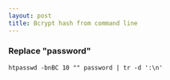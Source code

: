 ```yaml
---
layout: post
title: Bcrypt hash from command line
---
```


### Replace "password"
`htpasswd -bnBC 10 "" password | tr -d ':\n'`
